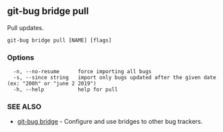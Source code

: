 ## git-bug bridge pull

Pull updates.

```
git-bug bridge pull [NAME] [flags]
```

### Options

```
  -n, --no-resume      force importing all bugs
  -s, --since string   import only bugs updated after the given date (ex: "200h" or "june 2 2019")
  -h, --help           help for pull
```

### SEE ALSO

* [git-bug bridge](git-bug_bridge.md)	 - Configure and use bridges to other bug trackers.

